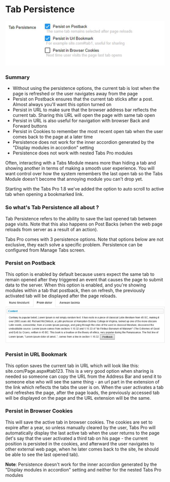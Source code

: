 # Tab Persistence

![](/tabs-pro/assets/persist.jpg)

### Summary

* Without using the persistence options, the current tab is lost when the page is refreshed or the user navigates away from the page
* Persist on Postback ensures that the current tab sticks after a post. Almost always you'll want this option turned on
* Persist in URL to make sure that the browser address bar reflects the current tab. Sharing this URL will open the page with same tab open
* Persist in URL is also useful for navigation with browser Back and Forward buttons
* Persist in Cookies to remember the most recent open tab when the user comes back to the page at a later time
* Persistence does not work for the inner accordion generated by the "Display modules in accordion" setting
* Persistence does not work with nested Tabs Pro modules

Often, interacting with a Tabs Module means more than hiding a tab and showing another in terms of making a smooth user experience. You will want control over how the system remembers the last open tab so the Tabs Module doesn't become that annoying module you can't drop yet.

Starting with the Tabs Pro 1.8 we've added the option to auto scroll to active tab when opening a bookmarked link.

### So what's Tab Persistence all about ?

Tab Persistence refers to the ability to save the last opened tab between page visits. Note that this also happens on Post Backs \(when the web page reloads from server as a result of an action\).

Tabs Pro comes with 3 persistence options. Note that options below are not exclusive, they each solve a specific problem. Persistence can be configured from Manage Tabs screen.

### Persist on Postback

This option is enabled by default because users expect the same tab to remain opened after they triggered an event that causes the page to submit data to the server. When this option is enabled, and you're showing modules within a tab that postback, then on refresh, the previously activated tab will be displayed after the page reloads.![](/tabs-pro/assets/postback.jpg)

### Persist in URL Bookmark

This option saves the current tab in URL which will look like this: site.com/Page.aspx\#tab123. This is a very good option when sharing is needed so someone can copy the URL from the Address Bar and send it to someone else who will see the same thing - an url part in the extension of the link which reflects the tabs the user is on. When the user activates a tab and refreshes the page, after the page loads, the previously accessed tab will be displayed on the page and the URL extension will be the same.

### Persist in Browser Cookies

This will save the active tab in browser cookies. The cookies are set to expire after a year, so unless manually cleared by the user, Tabs Pro will automatically display the last active tab when the user returns to the page \(let's say that the user activated a third tab on his page - the current position is persisted in the cookies, and afterward the user navigates to other external web page, when he later comes back to the site, he should be able to see the last opened tab\).

**Note**: Persistence doesn't work for the inner accordion generated by the "Display modules in accordion" setting and neither for the nested Tabs Pro modules



